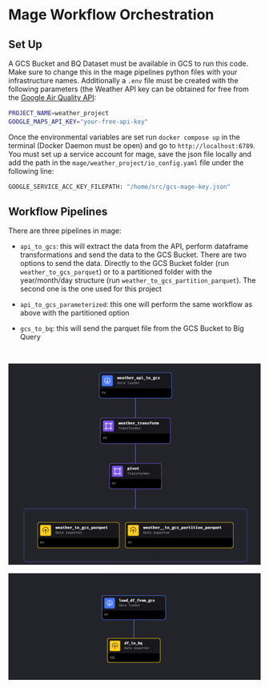 # Mage Workflow Orchestration

## Set Up

A GCS Bucket and BQ Dataset must be available in GCS to run this code. Make sure to change this in the mage pipelines python files with your infrastructure names. Additionally a `.env` file must be created with the following parameters (the Weather API key can be obtained for free from the [Google Air Quality API](https://developers.google.com/maps/documentation/air-quality):

```bash
PROJECT_NAME=weather_project
GOOGLE_MAPS_API_KEY="your-free-api-key"
```

Once the environmental variables are set run `docker compose up` in the terminal (Docker Daemon must be open) and go to `http://localhost:6789`. You must set up a service account for mage, save the json file locally and add the path in the `mage/weather_project/io_config.yaml` file under the following line:

```bash
GOOGLE_SERVICE_ACC_KEY_FILEPATH: "/home/src/gcs-mage-key.json"
```

## Workflow Pipelines

There are three pipelines in mage:

- `api_to_gcs`: this will extract the data from the API, perform dataframe transformations and send the data to the GCS Bucket. There are two options to send the data. Directly to the GCS Bucket folder (run `weather_to_gcs_parquet`) or to a partitioned folder with the year/month/day structure (run `weather_to_gcs_partition_parquet`). The second one is the one used for this project

- `api_to_gcs_parameterized`: this one will perform the same workflow as above with the partitioned option

- `gcs_to_bq`: this will send the parquet file from the GCS Bucket to Big Query
  
&nbsp;


<p>
    <img src="../images/weather_to_gcs_parquet.png"/>
</p>

<p align="center">
    <img src="../images/gcs_to_bq.png"/>
</p>
